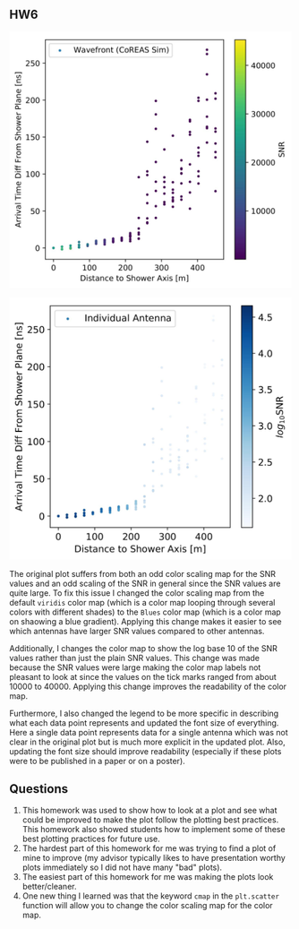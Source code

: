 ## HW6

![bad plot](https://github.com/bflaggs/DSPS_BFlaggs/blob/main/HW6/wavefront_badplot_original.jpg "Original Bad Plot")

![good plot](https://github.com/bflaggs/DSPS_BFlaggs/blob/main/HW6/wavefront_goodplot_updated.jpg "Updated Good Plot")

The original plot suffers from both an odd color scaling map for the SNR values and an odd scaling of the SNR in general since the SNR values are quite large. To fix this issue I changed the color scaling map from the default `viridis` color map (which is a color map looping through several colors with different shades) to the `Blues` color map (which is a color map on shaowing a blue gradient). Applying this change makes it easier to see which antennas have larger SNR values compared to other antennas.

Additionally, I changes the color map to show the log base 10 of the SNR values rather than just the plain SNR values. This change was made because the SNR values were large making the color map labels not pleasant to look at since the values on the tick marks ranged from about 10000 to 40000. Applying this change improves the readability of the color map.

Furthermore, I also changed the legend to be more specific in describing what each data point represents and updated the font size of everything. Here a single data point represents data for a single antenna which was not clear in the original plot but is much more explicit in the updated plot. Also, updating the font size should improve readability (especially if these plots were to be published in a paper or on a poster).

## Questions
1. This homework was used to show how to look at a plot and see what could be improved to make the plot follow the plotting best practices. This homework also showed students how to implement some of these best plotting practices for future use.
2. The hardest part of this homework for me was trying to find a plot of mine to improve (my advisor typically likes to have presentation worthy plots immediately so I did not have many "bad" plots).
3. The easiest part of this homework for me was making the plots look better/cleaner.
4. One new thing I learned was that the keyword `cmap` in the `plt.scatter` function will allow you to change the color scaling map for the color map.
